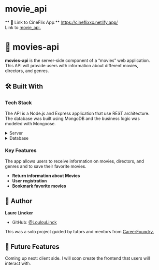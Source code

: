 # movie_api

 ** 🚀 Link to CineFlix App:**  https://cineflixxx.netlify.app/
 <br>
 Link to <a href="https://github.com/LoulouLinck/movie_api">movie_api.</a>

<!-- PROJECT DESCRIPTION -->

# 📖 movies-api <a name="about-project"></a>

**movies-api** is the server-side component of a “movies” web application. This API will provide users with information about different
movies, directors, and genres.

## 🛠 Built With <a name="built-with"></a>

### Tech Stack <a name="tech-stack"></a>

The API is a Node.js and Express application that use REST architecture. The database was built using MongoDB and the business logic was modeled with Mongoose.

<details>
  <summary>Server</summary>
  <ul>
    <li><a href="https://expressjs.com/">Express.js</a></li>
  </ul>
</details>

<details>
<summary>Database</summary>
  <ul>
    <li><a href="https://www.mongodb.com/">mongoDB</a></li>
  </ul>
</details>

<!-- Features -->

### Key Features <a name="key-features"></a>

The app allows users to receive information on movies, directors, and genres and to save their favorite movies.

- **Return information about Movies**
- **User registration**
- **Bookmark favorite movies**



## 👥 Author <a name="authors"></a>

**Laure Lincker**

- GitHub: [@LoulouLinck](https://github.com/LoulouLinck)

This was a solo project guided by tutors and mentors from <a href="https://careerfoundry.com/en/courses/become-a-web-developer/">CareerFoundry.</a>

<!-- FUTURE FEATURES -->

## 🔭 Future Features <a name="future-features"></a>

Coming up next: client side. I will soon create the frontend that users will interact with. 
